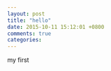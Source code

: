 ```yaml
---
layout: post
title: "hello"
date: 2015-10-11 15:12:01 +0800
comments: true
categories: 
---
```


my first

